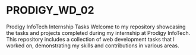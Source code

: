 # PRODIGY_WD_02
Prodigy InfoTech Internship Tasks Welcome to my repository showcasing the tasks and projects completed during my internship at Prodigy InfoTech. This repository includes a collection of web development tasks that I worked on, demonstrating my skills and contributions in various areas.
